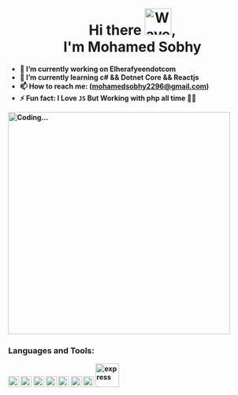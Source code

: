 <h1 align="center">
  Hi there 
  <img src="https://user-images.githubusercontent.com/33700292/101157406-eec79080-35de-11eb-9543-5c57727a309b.gif" alt="Wave Emoji"  width="54px" />, 
  <br>
  <b>I'm <b>Mohamed Sobhy<b>
</h1>

- 🔭 I’m currently working on **Elherafyeendotcom**
- 🌱 I’m currently learning **c# && Dotnet Core && Reactjs**
- 📫 How to reach me: (mohamedsobhy2296@gmail.com)
- ⚡ Fun fact: I Love `JS` But Working with php all time :man_facepalming:

<img src="http://drive.google.com/uc?export=view&id=1W8Hlm3od-v_qCcDbAmr4VOMgX1t8oitg" alt="Coding..." width="450" />



### Languages and Tools:

<p align="left">
  <img src="https://www.vectorlogo.zone/logos/php/php-icon.svg" alt="PHP" width="22" height="22"/> 
  <img src="https://www.vectorlogo.zone/logos/laravel/laravel-icon.svg" alt="Laravel" width="22" height="22"/> 
  <img src="https://www.vectorlogo.zone/logos/javascript/javascript-icon.svg" alt="JS" width="22" height="22"/> 
  <img src="https://www.vectorlogo.zone/logos/reactjs/reactjs-icon.svg" alt="Reactjs" width="22" height="22"/>
  <img src="https://www.vectorlogo.zone/logos/git-scm/git-scm-icon.svg" alt="Git" width="22" height="22"/>
  <img src="https://www.vectorlogo.zone/logos/firebase/firebase-icon.svg" alt="firebase" width="22" height="22"/>  
  <img src="https://www.vectorlogo.zone/logos/nodejs/nodejs-icon.svg" alt="nodejs" width="22" height="22"/>
  <img src="https://www.vectorlogo.zone/logos/expressjs/expressjs-ar21.svg" alt="express" width="48"/>
</p>

